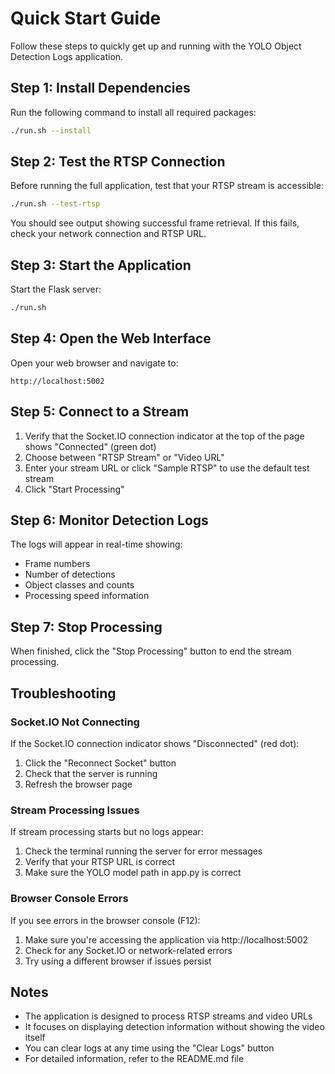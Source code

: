 # Quick Start Guide

Follow these steps to quickly get up and running with the YOLO Object Detection Logs application.

## Step 1: Install Dependencies

Run the following command to install all required packages:

```bash
./run.sh --install
```

## Step 2: Test the RTSP Connection

Before running the full application, test that your RTSP stream is accessible:

```bash
./run.sh --test-rtsp
```

You should see output showing successful frame retrieval. If this fails, check your network connection and RTSP URL.

## Step 3: Start the Application

Start the Flask server:

```bash
./run.sh
```

## Step 4: Open the Web Interface

Open your web browser and navigate to:

```
http://localhost:5002
```

## Step 5: Connect to a Stream

1. Verify that the Socket.IO connection indicator at the top of the page shows "Connected" (green dot)
2. Choose between "RTSP Stream" or "Video URL"
3. Enter your stream URL or click "Sample RTSP" to use the default test stream
4. Click "Start Processing"

## Step 6: Monitor Detection Logs

The logs will appear in real-time showing:
- Frame numbers
- Number of detections
- Object classes and counts
- Processing speed information

## Step 7: Stop Processing

When finished, click the "Stop Processing" button to end the stream processing.

## Troubleshooting

### Socket.IO Not Connecting

If the Socket.IO connection indicator shows "Disconnected" (red dot):

1. Click the "Reconnect Socket" button
2. Check that the server is running
3. Refresh the browser page

### Stream Processing Issues

If stream processing starts but no logs appear:

1. Check the terminal running the server for error messages
2. Verify that your RTSP URL is correct
3. Make sure the YOLO model path in app.py is correct

### Browser Console Errors

If you see errors in the browser console (F12):

1. Make sure you're accessing the application via http://localhost:5002
2. Check for any Socket.IO or network-related errors
3. Try using a different browser if issues persist

## Notes

- The application is designed to process RTSP streams and video URLs
- It focuses on displaying detection information without showing the video itself
- You can clear logs at any time using the "Clear Logs" button
- For detailed information, refer to the README.md file 